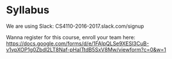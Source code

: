 # Syllabus

We are using Slack: CS4110-2016-2017.slack.com/signup

Wanna register for this course, enroll your team here: https://docs.google.com/forms/d/e/1FAIpQLSe9XESl3CuB-v1vpXOP1g0Zbdl2LT8Naf-pHaITtdB5SxV8Mw/viewform?c=0&w=1
